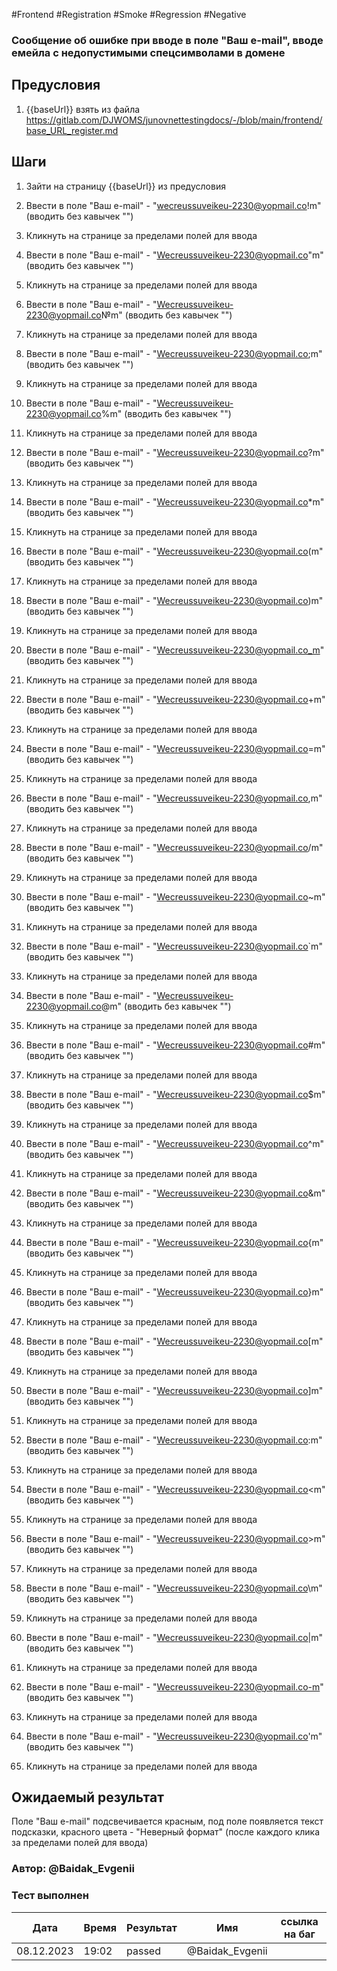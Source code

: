 #Frontend #Registration #Smoke #Regression #Negative

### Сообщение об ошибке при вводе в поле "Ваш e-mail", вводе емейла с недопустимыми спецсимволами в домене

## Предусловия

1. {{baseUrl}} взять из файла https://gitlab.com/DJWOMS/junovnettestingdocs/-/blob/main/frontend/base_URL_register.md

## Шаги

1. Зайти на страницу {{baseUrl}} из предусловия

2. Ввести в поле "Ваш e-mail" - "wecreussuveikeu-2230@yopmail.co!m" (вводить без кавычек "")

3. Кликнуть на странице за пределами полей для ввода

4. Ввести в поле "Ваш e-mail" - "Wecreussuveikeu-2230@yopmail.co"m" (вводить без кавычек "")

5. Кликнуть на странице за пределами полей для ввода

6. Ввести в поле "Ваш e-mail" - "Wecreussuveikeu-2230@yopmail.co№m" (вводить без кавычек "")

7. Кликнуть на странице за пределами полей для ввода

8. Ввести в поле "Ваш e-mail" - "Wecreussuveikeu-2230@yopmail.co;m" (вводить без кавычек "")

9. Кликнуть на странице за пределами полей для ввода

10. Ввести в поле "Ваш e-mail" - "Wecreussuveikeu-2230@yopmail.co%m" (вводить без кавычек "")

11. Кликнуть на странице за пределами полей для ввода

12. Ввести в поле "Ваш e-mail" - "Wecreussuveikeu-2230@yopmail.co?m" (вводить без кавычек "")

13. Кликнуть на странице за пределами полей для ввода

14. Ввести в поле "Ваш e-mail" - "Wecreussuveikeu-2230@yopmail.co*m" (вводить без кавычек "")

15. Кликнуть на странице за пределами полей для ввода

16. Ввести в поле "Ваш e-mail" - "Wecreussuveikeu-2230@yopmail.co(m" (вводить без кавычек "")

17. Кликнуть на странице за пределами полей для ввода

18. Ввести в поле "Ваш e-mail" - "Wecreussuveikeu-2230@yopmail.co)m" (вводить без кавычек "")

19. Кликнуть на странице за пределами полей для ввода

20. Ввести в поле "Ваш e-mail" - "Wecreussuveikeu-2230@yopmail.co_m" (вводить без кавычек "")

21. Кликнуть на странице за пределами полей для ввода

22. Ввести в поле "Ваш e-mail" - "Wecreussuveikeu-2230@yopmail.co+m" (вводить без кавычек "")

23. Кликнуть на странице за пределами полей для ввода

24. Ввести в поле "Ваш e-mail" - "Wecreussuveikeu-2230@yopmail.co=m" (вводить без кавычек "")

25. Кликнуть на странице за пределами полей для ввода

26. Ввести в поле "Ваш e-mail" - "Wecreussuveikeu-2230@yopmail.co,m" (вводить без кавычек "")

27. Кликнуть на странице за пределами полей для ввода

28. Ввести в поле "Ваш e-mail" - "Wecreussuveikeu-2230@yopmail.co/m" (вводить без кавычек "")

29. Кликнуть на странице за пределами полей для ввода

30. Ввести в поле "Ваш e-mail" - "Wecreussuveikeu-2230@yopmail.co~m" (вводить без кавычек "")

31. Кликнуть на странице за пределами полей для ввода

32. Ввести в поле "Ваш e-mail" - "Wecreussuveikeu-2230@yopmail.co`m" (вводить без кавычек "")

33. Кликнуть на странице за пределами полей для ввода

34. Ввести в поле "Ваш e-mail" - "Wecreussuveikeu-2230@yopmail.co@m" (вводить без кавычек "")

35. Кликнуть на странице за пределами полей для ввода

36. Ввести в поле "Ваш e-mail" - "Wecreussuveikeu-2230@yopmail.co#m" (вводить без кавычек "")

37. Кликнуть на странице за пределами полей для ввода

38. Ввести в поле "Ваш e-mail" - "Wecreussuveikeu-2230@yopmail.co$m" (вводить без кавычек "")

39. Кликнуть на странице за пределами полей для ввода

40. Ввести в поле "Ваш e-mail" - "Wecreussuveikeu-2230@yopmail.co^m" (вводить без кавычек "")

41. Кликнуть на странице за пределами полей для ввода

42. Ввести в поле "Ваш e-mail" - "Wecreussuveikeu-2230@yopmail.co&m" (вводить без кавычек "")

43. Кликнуть на странице за пределами полей для ввода

44. Ввести в поле "Ваш e-mail" - "Wecreussuveikeu-2230@yopmail.co{m" (вводить без кавычек "")

45. Кликнуть на странице за пределами полей для ввода

46. Ввести в поле "Ваш e-mail" - "Wecreussuveikeu-2230@yopmail.co}m" (вводить без кавычек "")

47. Кликнуть на странице за пределами полей для ввода

48. Ввести в поле "Ваш e-mail" - "Wecreussuveikeu-2230@yopmail.co[m" (вводить без кавычек "")

49. Кликнуть на странице за пределами полей для ввода

50. Ввести в поле "Ваш e-mail" - "Wecreussuveikeu-2230@yopmail.co]m" (вводить без кавычек "")

51. Кликнуть на странице за пределами полей для ввода

52. Ввести в поле "Ваш e-mail" - "Wecreussuveikeu-2230@yopmail.co:m" (вводить без кавычек "")

53. Кликнуть на странице за пределами полей для ввода

54. Ввести в поле "Ваш e-mail" - "Wecreussuveikeu-2230@yopmail.co<m" (вводить без кавычек "")

55. Кликнуть на странице за пределами полей для ввода

56. Ввести в поле "Ваш e-mail" - "Wecreussuveikeu-2230@yopmail.co>m" (вводить без кавычек "")

57. Кликнуть на странице за пределами полей для ввода

58. Ввести в поле "Ваш e-mail" - "Wecreussuveikeu-2230@yopmail.co\m" (вводить без кавычек "")

59. Кликнуть на странице за пределами полей для ввода

60. Ввести в поле "Ваш e-mail" - "Wecreussuveikeu-2230@yopmail.co|m" (вводить без кавычек "")

61. Кликнуть на странице за пределами полей для ввода

62. Ввести в поле "Ваш e-mail" - "Wecreussuveikeu-2230@yopmail.co-m" (вводить без кавычек "")

63. Кликнуть на странице за пределами полей для ввода

64. Ввести в поле "Ваш e-mail" - "Wecreussuveikeu-2230@yopmail.co'm" (вводить без кавычек "")

65. Кликнуть на странице за пределами полей для ввода

## Ожидаемый результат

Поле "Ваш e-mail" подсвечивается красным, под поле появляется текст подсказки, красного цвета - "Неверный формат" (после каждого клика за пределами полей для ввода)

### Автор: @Baidak_Evgenii

### Тест выполнен
|     Дата    | Время | Результат   |   Имя  | ссылка на баг |
|     ---     |  ---  |    ---      |   ---  |      ---      |
|  08.12.2023 | 19:02 |   passed    | @Baidak_Evgenii |      |